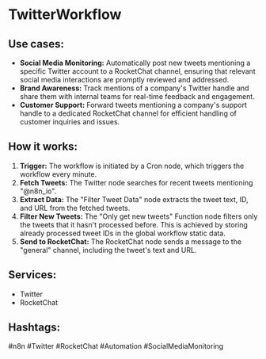 # TwitterWorkflow

## Use cases:

*   **Social Media Monitoring:** Automatically post new tweets mentioning a specific Twitter account to a RocketChat channel, ensuring that relevant social media interactions are promptly reviewed and addressed.
*   **Brand Awareness:** Track mentions of a company's Twitter handle and share them with internal teams for real-time feedback and engagement.
*   **Customer Support:** Forward tweets mentioning a company's support handle to a dedicated RocketChat channel for efficient handling of customer inquiries and issues.

## How it works:

1.  **Trigger:** The workflow is initiated by a Cron node, which triggers the workflow every minute.
2.  **Fetch Tweets:** The Twitter node searches for recent tweets mentioning "@n8n\_io".
3.  **Extract Data:** The "Filter Tweet Data" node extracts the tweet text, ID, and URL from the fetched tweets.
4.  **Filter New Tweets:** The "Only get new tweets" Function node filters only the tweets that it hasn't processed before. This is achieved by storing already processed tweet IDs in the global workflow static data.
5.  **Send to RocketChat:** The RocketChat node sends a message to the "general" channel, including the tweet's text and URL.

## Services:

*   Twitter
*   RocketChat

## Hashtags:

#n8n #Twitter #RocketChat #Automation #SocialMediaMonitoring

